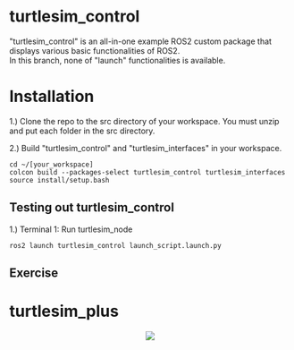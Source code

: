 # turtlesim_control

"turtlesim_control" is an all-in-one example ROS2 custom package that displays various basic functionalities of ROS2.   
In this branch, none of "launch" functionalities is available.

# Installation
1.) Clone the repo to the src directory of your workspace. You must unzip and put each folder in the src directory.

2.) Build "turtlesim_control" and "turtlesim_interfaces" in your workspace.
```
cd ~/[your_workspace]
colcon build --packages-select turtlesim_control turtlesim_interfaces
source install/setup.bash
```
## Testing out turtlesim_control

1.) Terminal 1: Run turtlesim_node
```
ros2 launch turtlesim_control launch_script.launch.py

```

## Exercise
# turtlesim_plus
<p align="center">
  <img src="/home/blackcayonbee/FRA501_6431_6475_WS/src/FRA501_exam1_6431_6475-main/doc/Schematic.jpg">
</p>
